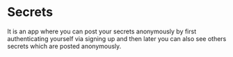 # Secrets
It is an app where you can post your secrets anonymously by first authenticating yourself via signing up and then later you can also see others secrets which are posted anonymously.
